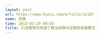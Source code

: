 ```yaml
---
layout: post
url: https://www.huxiu.com/article/12187
name: 虎嗅
time: 2013-03-29 09:03
title: 21张图帮你快速了解当前移动互联网发展概况
---
```


